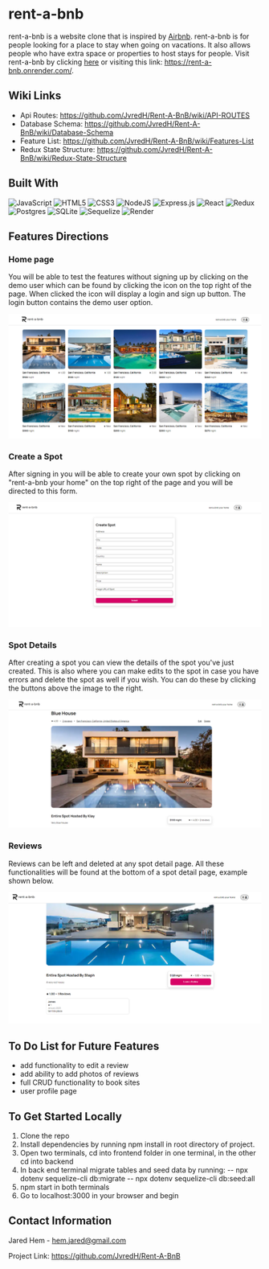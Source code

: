 # **rent-a-bnb**
rent-a-bnb is a website clone that is inspired by <a href='https://www.airbnb.com/'>Airbnb</a>. rent-a-bnb is for people looking for a place to stay when going on vacations. It also allows people who have extra space or properties to host stays for people. Visit rent-a-bnb by clicking <a href='https://rent-a-bnb.onrender.com/'>here</a> or visiting this link: https://rent-a-bnb.onrender.com/.

## Wiki Links
- Api Routes: https://github.com/JvredH/Rent-A-BnB/wiki/API-ROUTES
- Database Schema: https://github.com/JvredH/Rent-A-BnB/wiki/Database-Schema
- Feature List: https://github.com/JvredH/Rent-A-BnB/wiki/Features-List
- Redux State Structure: https://github.com/JvredH/Rent-A-BnB/wiki/Redux-State-Structure

## Built With

![JavaScript](https://img.shields.io/badge/javascript-%23323330.svg?style=for-the-badge&logo=javascript&logoColor=%23F7DF1E)
![HTML5](https://img.shields.io/badge/html5-%23E34F26.svg?style=for-the-badge&logo=html5&logoColor=white)
	![CSS3](https://img.shields.io/badge/css3-%231572B6.svg?style=for-the-badge&logo=css3&logoColor=white)
![NodeJS](https://img.shields.io/badge/node.js-6DA55F?style=for-the-badge&logo=node.js&logoColor=white)
![Express.js](https://img.shields.io/badge/express.js-%23404d59.svg?style=for-the-badge&logo=express&logoColor=%2361DAFB)
![React](https://img.shields.io/badge/react-%2320232a.svg?style=for-the-badge&logo=react&logoColor=%2361DAFB)
![Redux](https://img.shields.io/badge/redux-%23593d88.svg?style=for-the-badge&logo=redux&logoColor=white)
![Postgres](https://img.shields.io/badge/postgres-%23316192.svg?style=for-the-badge&logo=postgresql&logoColor=white)
![SQLite](https://img.shields.io/badge/sqlite-%2307405e.svg?style=for-the-badge&logo=sqlite&logoColor=white)
![Sequelize](https://img.shields.io/badge/Sequelize-52B0E7?style=for-the-badge&logo=Sequelize&logoColor=white)
![Render](https://img.shields.io/badge/Render-%46E3B7.svg?style=for-the-badge&logo=render&logoColor=white)


## Features Directions

### Home page
You will be able to test the features without signing up by clicking on the demo user which can be found by clicking the icon on the top right of the page. When clicked the icon will display a login and sign up button. The login button contains the demo user option.

![home-page](./frontend/assets/homepage.png)

### Create a Spot
After signing in you will be able to create your own spot by clicking on "rent-a-bnb your home" on the top right of the page and you will be directed to this form.

![create-spot](./frontend/assets/createspot.png)

### Spot Details
After creating a spot you can view the details of the spot you've just created. This is also where you can make edits to the spot in case you have errors and delete the spot as well if you wish. You can do these by clicking the buttons above the image to the right.

![spot-detail](./frontend/assets/spotdetails.png)

### Reviews
Reviews can be left and deleted at any spot detail page. All these functionalities will be found at the bottom of a spot detail page, example shown below.

![spot-reviews](./frontend/assets/spotreviews.png)

## To Do List for Future Features
- add functionality to edit a review
- add ability to add photos of reviews
- full CRUD functionality to book sites
- user profile page

## To Get Started Locally
1. Clone the repo
2. Install dependencies by running npm install in root directory of project.
3. Open two terminals, cd into frontend folder in one terminal, in the other cd into backend
4. In back end terminal migrate tables and seed data by running:
  -- npx dotenv sequelize-cli db:migrate
  -- npx dotenv sequelize-cli db:seed:all
5. npm start in both terminals
6. Go to localhost:3000 in your browser and begin

## Contact Information
Jared Hem - hem.jared@gmail.com

Project Link: https://github.com/JvredH/Rent-A-BnB
